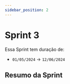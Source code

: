 ```yaml
---
sidebar_position: 2
---
```


# Sprint 3

Essa Sprint tem duração de:

- `01/05/2024` → `12/06/2024`

## Resumo da Sprint

